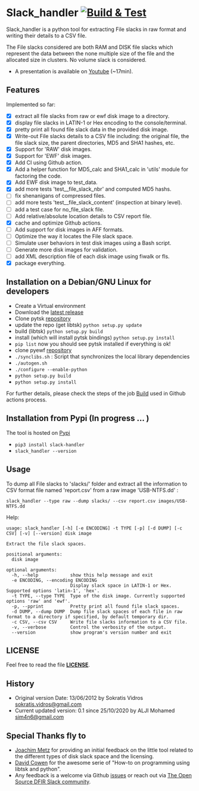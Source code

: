 Slack_handler [![Build & Test](https://github.com/Sim4n6/Slack_handler/actions/workflows/build-n-test.yml/badge.svg)](https://github.com/Sim4n6/Slack_handler/actions/workflows/build-n-test.yml)
=============

Slack_handler is a python tool for extracting File slacks in raw format and writing their details to a CSV file. 

The File slacks considered are both RAM and DISK file slacks which represent the data between the none multiple size of the file and the allocated size in clusters. No volume slack is considered.

 - A presentation is available on [Youtube](https://www.youtube.com/watch?v=NRSIjeiStxE) (~17min).

## Features

Implemented so far:
- [x] extract all file slacks from raw or ewf disk image to a directory.
- [x] display file slacks in LATIN-1 or Hex encoding to the console/terminal.
- [x] pretty print all found file slack data in the provided disk image.
- [x] Write-out File slacks details to a CSV file including: the original file, the file slack size, the parent directories, MD5 and SHA1 hashes, etc.
- [x] Support for 'RAW' disk images. 
- [x] Support for 'EWF' disk images. 
- [x] Add CI using Github action. 
- [x] Add a helper function for MD5_calc and SHA1_calc in 'utils' module for factoring the code.
- [x] Add EWF disk image to test_data.
- [x] add more tests 'test__file_slack_nbr' and computed MD5 hashs.
- [ ] fix shenanigans of compressed files.
- [ ] add more tests 'test__file_slack_content' (inspection at binary level).
- [ ] add a test case for no_file_slack file.
- [ ] Add relative/absolute location details to CSV report file.
- [x] cache and optimize Github actions.
- [ ] Add support for disk images in AFF formats.
- [ ] Optimize the way it locates the File slack space.
- [ ] Simulate user behaviors in test disk images using a Bash script.
- [ ] Generate more disk images for validation.
- [ ] add XML description file of each disk image using fiwalk or fls.
- [x] package everything.

## Installation on a Debian/GNU Linux for developers

- Create a Virtual environment
- Download the [latest release](https://github.com/Sim4n6/Slack_handler/releases/latest) 
- Clone pytsk [repository](https://github.com/py4n6/pytsk)
- update the repo (get libtsk) ``python setup.py update``
- build (libtsk) ``python setup.py build`` 
- install (which will install pytsk bindings) ``python setup.py ìnstall``
- ``pip list`` now you should see pytsk installed if everything is ok! 
- clone pyewf [repository](https://github.com/libyal/libewf) 
- ``./synclibs.sh`` : Script that synchronizes the local library dependencies
- ``./autogen.sh`` 
- ``./configure --enable-python``
- ``python setup.py build``
- ``python setup.py install`` 

For further details, please check the steps of the job [Build](https://github.com/Sim4n6/Slack_handler/actions) used in Github actions process.

## Installation from Pypi (In progress ... )


The tool is hosted on [Pypi](https://pypi.org/project/slack-handler/)
 - `pip3 install slack-handler`
 - `slack_handler --version`

## Usage

To dump all File slacks to 'slacks/' folder and extract all the information to CSV format file named 'report.csv' from a raw image 'USB-NTFS.dd' :

```slack_handler --type raw --dump slacks/ --csv report.csv images/USB-NTFS.dd```

Help: 

```
usage: slack_handler [-h] [-e ENCODING] -t TYPE [-p] [-d DUMP] [-c CSV] [-v] [--version] disk image

Extract the file slack spaces.

positional arguments:
  disk image

optional arguments:
  -h, --help            show this help message and exit
  -e ENCODING, --encoding ENCODING
                        Display slack space in LATIN-1 or Hex. Supported options 'latin-1', 'hex'.
  -t TYPE, --type TYPE  Type of the disk image. Currently supported options 'raw' and 'ewf'.
  -p, --pprint          Pretty print all found file slack spaces.
  -d DUMP, --dump DUMP  Dump file slack spaces of each file in raw format to a directory if specified, by default temporary dir.
  -c CSV, --csv CSV     Write file slacks information to a CSV file.
  -v, --verbose         Control the verbosity of the output.
  --version             show program's version number and exit
```

## LICENSE

Feel free to read the file **[LICENSE](https://github.com/Sim4n6/Slack_handler/blob/master/LICENSE)**.

## History

- Original version Date: 13/06/2012 by Sokratis Vidros <sokratis.vidros@gmail.com>
- Current updated version: 0.1 since 25/10/2020 by ALJI Mohamed <sim4n6@gmail.com>

## Special Thanks fly to 

- [Joachim Metz](https://twitter.com/joachimmetz) for providing an initial feedback on the little tool related to the different types of disk slack space and the licensing.
- [David Cowen](https://www.hecfblog.com/2015/02/automating-dfir-how-to-series-on.html) for the awesome serie of "How-to on programming using libtsk and python".
- Any feedback is a welcome via Github [issues](https://github.com/Sim4n6/Slack_handler/issues) or reach out via [The Open Source DFIR Slack community](https://open-source-dfir.slack.com).
